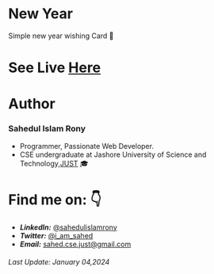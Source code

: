 # New Year
Simple new year wishing Card 🌃

# See Live [Here](http://sahedulislamrony.github.io/projects/new-year)


# Author
### Sahedul Islam Rony
- Programmer, Passionate Web Developer.
- CSE undergraduate at Jashore University of Science and Technology,[JUST](https://just.edu.bd) 🎓


# Find me on: 👇

- ***LinkedIn:*** [@sahedulislamrony](https://www.linkedin.com/in/sahedulislamrony)
- ***Twitter:*** [@i_am_sahed](https://www.twitter.com/i_am_Sahed)
- ***Email:*** [sahed.cse.just@gmail.com](mailto:sahed.cse.just@gmail.com)


###### Last Update: January 04,2024
